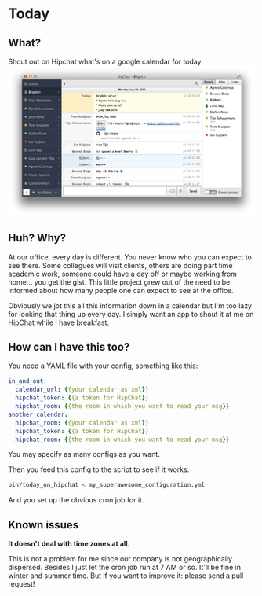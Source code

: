 # Today


## What?

Shout out on Hipchat what's on a google calendar for today
![Today Hubot Extension Screenshot](screenshot.png)


## Huh? Why?

At our office, every day is different. You never know who you can expect to see there. Some collegues will visit clients, others are doing part time academic work, someone could have a day off or maybe working from home... you get the gist. This little project grew out of the need to be informed about how many people one can expect to see at the office.

Obviously we jot this all this information down in a calendar but I'm too lazy for looking that thing up every day. I simply want an app to shout it at me on HipChat while I have breakfast.


## How can I have this too?

You need a YAML file with your config, something like this:

```yaml
in_and_out:
  calendar_url: {{your calendar as xml}}
  hipchat_token: {{a token for HipChat}}
  hipchat_room: {{the room in which you want to read your msg}}
another_calendar:
  hipchat_room: {{your calendar as xml}}
  hipchat_token: {{a token for HipChat}}
  hipchat_room: {{the room in which you want to read your msg}}
```

You may specify as many configs as you want.

Then you feed this config to the script to see if it works:

```sh
bin/today_on_hipchat < my_superawesome_configuration.yml
```

And you set up the obvious cron job for it.


## Known issues

**It doesn't deal with time zones at all.**

This is not a problem for me since our company is not geographically dispersed. Besides I just let the cron job run at 7 AM or so. It'll be fine in winter and summer time. But if you want to improve it: please send a pull request!
